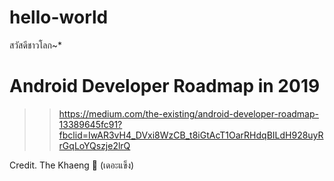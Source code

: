 # hello-world
สวัสดีชาวโลก~*

# Android Developer Roadmap in 2019
>> https://medium.com/the-existing/android-developer-roadmap-13389645fc91?fbclid=IwAR3vH4_DVxi8WzCB_t8iGtAcT1OarRHdqBILdH928uyRrGqLoYQszje2lrQ

Credit. The Khaeng 🍭 (เดอะแข็ง)

